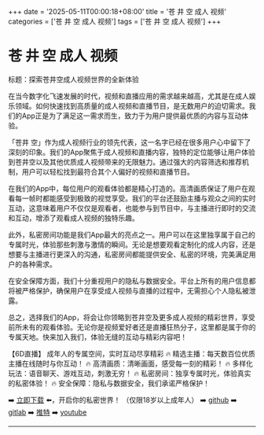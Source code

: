 +++
date = '2025-05-11T00:00:18+08:00'
title = '苍 井 空 成人 视频'
categories = ['苍 井 空 成人 视频']
tags = ['苍 井 空 成人 视频']
+++

# 苍 井 空 成人 视频

标题：探索苍井空成人视频世界的全新体验

在当今数字化飞速发展的时代，视频和直播应用的需求越来越高，尤其是在成人娱乐领域。如何快速找到高质量的成人视频和直播节目，是无数用户的迫切需求。我们的App正是为了满足这一需求而生，致力于为用户提供最优质的内容与互动体验。

「苍井 空」作为成人视频行业的领先代表，这一名字已经在很多用户心中留下了深刻的印象。我们的App聚焦于成人视频和直播内容，独特的定位能够让用户体验到苍井空以及其他优质成人视频带来的无限魅力。通过强大的内容筛选和推荐机制，用户可以轻松找到最符合其个人偏好的视频和直播节目。

在我们的App中，每位用户的观看体验都是精心打造的。高清画质保证了用户在观看每一帧时都能感受到极致的视觉享受。我们的平台还鼓励主播与观众之间的实时互动，这意味着用户不仅仅是观看者，也能参与到节目中，与主播进行即时的交流和互动，增添了观看成人视频的独特乐趣。

此外，私密房间功能是我们App最大的亮点之一。用户可以在这里独享属于自己的专属时光，体验那些刺激与激情的瞬间。无论是想要观看定制化的成人内容，还是想要与主播进行更深入的沟通，私密房间都能提供安全、私密的环境，完美满足用户的各种需求。

在安全保障方面，我们十分重视用户的隐私与数据安全。平台上所有的用户信息都将被严格保护，确保用户在享受成人视频与直播的过程中，无需担心个人隐私被泄露。

总之，选择我们的App，将会让你领略到苍井空及更多成人视频的精彩世界，享受前所未有的观看体验。无论你是视频爱好者还是直播狂热分子，这里都是属于你的专属天地。快来加入我们，体验无缝的互动与精彩内容吧！

【6D直播】
成年人的专属空间，实时互动尽享精彩
🔥 精选主播：每天数百位优质主播在线随时与你互动！
🔥 高清画质：清晰画面，感受每一刻的精彩！
🔥 多样化玩法：语音聊天、游戏互动，刺激无穷！
🔥 私密房间：独享专属时光，体验真实的私密体验！
🔥 安全保障：隐私与数据安全，我们承诺严格保护！

➡️ [立即下载](https://down123.s3.ap-east-1.amazonaws.com/index.html?channelCode=blog) ⬅️，开启你的私密世界！ （仅限18岁以上成年人）
➡️ [github](https://aldult-live.github.io/)
➡️ [gitlab](https://seo-09598d.gitlab.io/)
➡️ [推特](https://x.com/wegame33)
➡️ [youtube](https://www.youtube.com/@6Dlive)

---
